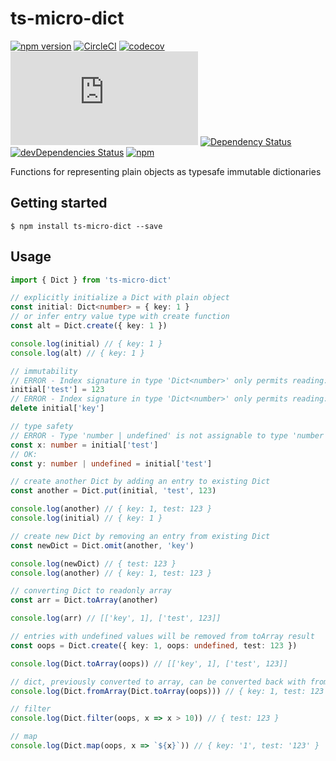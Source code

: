 # ts-micro-dict

[![npm version](https://badge.fury.io/js/ts-micro-dict.svg?t=1495378566925)](https://badge.fury.io/js/ts-micro-dict)
[![CircleCI](https://circleci.com/gh/iyegoroff/ts-micro-dict.svg?style=svg)](https://circleci.com/gh/iyegoroff/ts-micro-dict)
[![codecov](https://codecov.io/gh/iyegoroff/ts-micro-dict/branch/master/graph/badge.svg?t=1520230083925)](https://codecov.io/gh/iyegoroff/ts-micro-dict)
[![Type Coverage](https://img.shields.io/badge/dynamic/json.svg?label=type-coverage&prefix=%E2%89%A5&suffix=%&query=$.typeCoverage.atLeast&uri=https%3A%2F%2Fraw.githubusercontent.com%2Fiyegoroff%2Fts-micro-dict%2Fmaster%2Fpackage.json)](https://github.com/plantain-00/type-coverage)
[![Dependency Status](https://david-dm.org/iyegoroff/ts-micro-dict.svg?t=1495378566925)](https://david-dm.org/iyegoroff/ts-micro-dict)
[![devDependencies Status](https://david-dm.org/iyegoroff/ts-micro-dict/dev-status.svg)](https://david-dm.org/iyegoroff/ts-micro-dict?type=dev)
[![npm](https://img.shields.io/npm/l/ts-micro-dict.svg?t=1495378566925)](https://www.npmjs.com/package/ts-micro-dict)

Functions for representing plain objects as typesafe immutable dictionaries

## Getting started

`$ npm install ts-micro-dict --save`

## Usage

```typescript
import { Dict } from 'ts-micro-dict'

// explicitly initialize a Dict with plain object
const initial: Dict<number> = { key: 1 }
// or infer entry value type with create function
const alt = Dict.create({ key: 1 })

console.log(initial) // { key: 1 }
console.log(alt) // { key: 1 }

// immutability
// ERROR - Index signature in type 'Dict<number>' only permits reading:
initial['test'] = 123
// ERROR - Index signature in type 'Dict<number>' only permits reading:
delete initial['key']

// type safety
// ERROR - Type 'number | undefined' is not assignable to type 'number':
const x: number = initial['test']
// OK:
const y: number | undefined = initial['test']

// create another Dict by adding an entry to existing Dict
const another = Dict.put(initial, 'test', 123)

console.log(another) // { key: 1, test: 123 }
console.log(initial) // { key: 1 }

// create new Dict by removing an entry from existing Dict
const newDict = Dict.omit(another, 'key')

console.log(newDict) // { test: 123 }
console.log(another) // { key: 1, test: 123 }

// converting Dict to readonly array
const arr = Dict.toArray(another)

console.log(arr) // [['key', 1], ['test', 123]]

// entries with undefined values will be removed from toArray result
const oops = Dict.create({ key: 1, oops: undefined, test: 123 })

console.log(Dict.toArray(oops)) // [['key', 1], ['test', 123]]

// dict, previously converted to array, can be converted back with fromArray
console.log(Dict.fromArray(Dict.toArray(oops))) // { key: 1, test: 123 }

// filter
console.log(Dict.filter(oops, x => x > 10)) // { test: 123 }

// map
console.log(Dict.map(oops, x => `${x}`)) // { key: '1', test: '123' }
```
